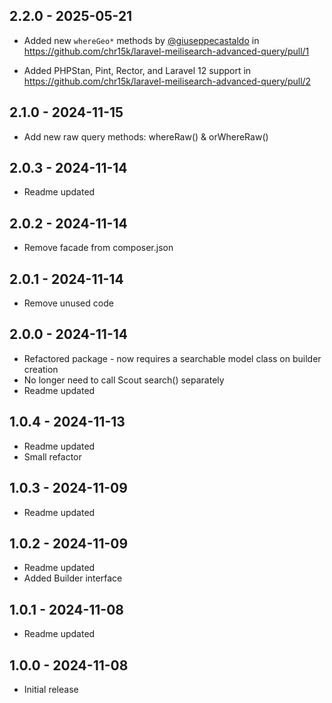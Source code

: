 ## 2.2.0 - 2025-05-21

- Added new `whereGeo*` methods by [@giuseppecastaldo](https://github.com/giuseppecastaldo) in https://github.com/chr15k/laravel-meilisearch-advanced-query/pull/1

- Added PHPStan, Pint, Rector, and Laravel 12 support in https://github.com/chr15k/laravel-meilisearch-advanced-query/pull/2

## 2.1.0 - 2024-11-15

-   Add new raw query methods: whereRaw() & orWhereRaw()

## 2.0.3 - 2024-11-14

-   Readme updated

## 2.0.2 - 2024-11-14

-   Remove facade from composer.json

## 2.0.1 - 2024-11-14

-   Remove unused code

## 2.0.0 - 2024-11-14

-   Refactored package - now requires a searchable model class on builder creation
-   No longer need to call Scout search() separately
-   Readme updated

## 1.0.4 - 2024-11-13

-   Readme updated
-   Small refactor

## 1.0.3 - 2024-11-09

-   Readme updated

## 1.0.2 - 2024-11-09

-   Readme updated
-   Added Builder interface

## 1.0.1 - 2024-11-08

-   Readme updated

## 1.0.0 - 2024-11-08

-   Initial release
